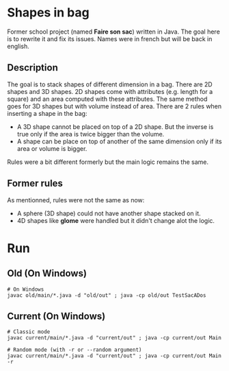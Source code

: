 # Shapes in bag

Former school project (named <b>Faire son sac</b>) written in Java. The goal here is to rewrite it and fix its issues. Names were in french but will be back in english.

## Description

The goal is to stack shapes of different dimension in a bag. There are 2D shapes and 3D shapes. 2D shapes come with attributes (e.g. length for a square) and an area computed with these attributes. The same method goes for 3D shapes but with volume instead of area. There are 2 rules when inserting a shape in the bag:
- A 3D shape cannot be placed on top of a 2D shape. But the inverse is true only if the area is twice bigger than the volume.
- A shape can be place on top of another of the same dimension only if its area or volume is bigger.

Rules were a bit different formerly but the main logic remains the same.

## Former rules

As mentionned, rules were not the same as now:
- A sphere (3D shape) could not have another shape stacked on it.
- 4D shapes like <b>glome</b> were handled but it didn't change alot the logic.

# Run

## Old (On Windows)
```
# On Windows
javac old/main/*.java -d "old/out" ; java -cp old/out TestSacADos
```

## Current (On Windows)
```
# Classic mode
javac current/main/*.java -d "current/out" ; java -cp current/out Main

# Random mode (with -r or --random argument)
javac current/main/*.java -d "current/out" ; java -cp current/out Main -r
```
